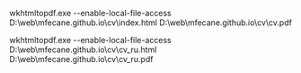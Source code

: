 wkhtmltopdf.exe --enable-local-file-access D:\web\mfecane.github.io\cv\index.html D:\web\mfecane.github.io\cv\cv.pdf

wkhtmltopdf.exe --enable-local-file-access D:\web\mfecane.github.io\cv\cv_ru.html D:\web\mfecane.github.io\cv\cv_ru.pdf
